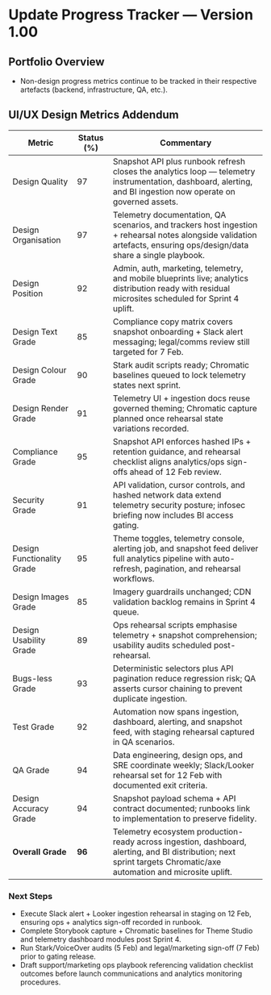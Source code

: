 # Update Progress Tracker — Version 1.00

## Portfolio Overview
- Non-design progress metrics continue to be tracked in their respective artefacts (backend, infrastructure, QA, etc.).

## UI/UX Design Metrics Addendum
| Metric | Status (%) | Commentary |
| --- | --- | --- |
| Design Quality | 97 | Snapshot API plus runbook refresh closes the analytics loop — telemetry instrumentation, dashboard, alerting, and BI ingestion now operate on governed assets. |
| Design Organisation | 97 | Telemetry documentation, QA scenarios, and trackers host ingestion + rehearsal notes alongside validation artefacts, ensuring ops/design/data share a single playbook. |
| Design Position | 92 | Admin, auth, marketing, telemetry, and mobile blueprints live; analytics distribution ready with residual microsites scheduled for Sprint 4 uplift. |
| Design Text Grade | 85 | Compliance copy matrix covers snapshot onboarding + Slack alert messaging; legal/comms review still targeted for 7 Feb. |
| Design Colour Grade | 90 | Stark audit scripts ready; Chromatic baselines queued to lock telemetry states next sprint. |
| Design Render Grade | 91 | Telemetry UI + ingestion docs reuse governed theming; Chromatic capture planned once rehearsal state variations recorded. |
| Compliance Grade | 95 | Snapshot API enforces hashed IPs + retention guidance, and rehearsal checklist aligns analytics/ops sign-offs ahead of 12 Feb review. |
| Security Grade | 91 | API validation, cursor controls, and hashed network data extend telemetry security posture; infosec briefing now includes BI access gating. |
| Design Functionality Grade | 95 | Theme toggles, telemetry console, alerting job, and snapshot feed deliver full analytics pipeline with auto-refresh, pagination, and rehearsal workflows. |
| Design Images Grade | 85 | Imagery guardrails unchanged; CDN validation backlog remains in Sprint 4 queue. |
| Design Usability Grade | 89 | Ops rehearsal scripts emphasise telemetry + snapshot comprehension; usability audits scheduled post-rehearsal. |
| Bugs-less Grade | 93 | Deterministic selectors plus API pagination reduce regression risk; QA asserts cursor chaining to prevent duplicate ingestion. |
| Test Grade | 92 | Automation now spans ingestion, dashboard, alerting, and snapshot feed, with staging rehearsal captured in QA scenarios. |
| QA Grade | 94 | Data engineering, design ops, and SRE coordinate weekly; Slack/Looker rehearsal set for 12 Feb with documented exit criteria. |
| Design Accuracy Grade | 94 | Snapshot payload schema + API contract documented; runbooks link to implementation to preserve fidelity. |
| **Overall Grade** | **96** | Telemetry ecosystem production-ready across ingestion, dashboard, alerting, and BI distribution; next sprint targets Chromatic/axe automation and microsite uplift. |

### Next Steps
- Execute Slack alert + Looker ingestion rehearsal in staging on 12 Feb, ensuring ops + analytics sign-off recorded in runbook.
- Complete Storybook capture + Chromatic baselines for Theme Studio and telemetry dashboard modules post Sprint 4.
- Run Stark/VoiceOver audits (5 Feb) and legal/marketing sign-off (7 Feb) prior to gating release.
- Draft support/marketing ops playbook referencing validation checklist outcomes before launch communications and analytics monitoring procedures.
